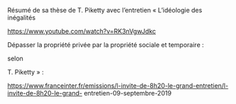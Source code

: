 Résumé de sa thèse de T. Piketty avec l’entretien « L’idéologie des inégalités

https://www.youtube.com/watch?v=RK3nVgwJdkc

Dépasser la propriété privée par la propriété sociale et temporaire :

selon

T. Piketty » :

https://www.franceinter.fr/emissions/l-invite-de-8h20-le-grand-entretien/l-invite-de-8h20-le-grand- entretien-09-septembre-2019
